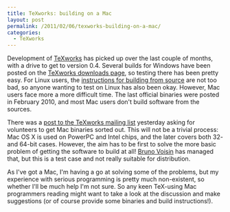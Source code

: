 ```yaml
---
title: TeXworks: building on a Mac
layout: post
permalink: /2011/02/06/texworks-building-on-a-mac/
categories:
  - TeXworks
---
```

Development of [TeXworks](https://tug.org/texworks) has picked up over the last couple of months, with a drive to get to version 0.4. Several builds for Windows have been posted on the [TeXworks downloads page](http://code.google.com/p/texworks/downloads/list), so testing there has been pretty easy. For Linux users, the [instructions for building from source](http://code.google.com/p/texworks/wiki/Building) are not too bad, so anyone wanting to test on Linux has also been okay. However, Mac users face more a more difficult time. The last official binaries were posted in February 2010, and most Mac users don't build software from the sources.

There was a [post to the TeXworks mailing list](https://tug.org/pipermail/texworks/2011q1/003738.html) yesterday asking for volunteers to get Mac binaries sorted out. This will not be a trivial process: Mac OS X is used on PowerPC and Intel chips, and the later covers both 32- and 64-bit cases. However, the aim has to be first to solve the more basic problem of getting the software to build at all! [Bruno Voisin](https://tug.org/pipermail/texworks/2011q1/003764.html) has managed that, but this is a test case and not really suitable for distribution.

As I've got a Mac, I'm having a go at solving some of the problems, but my experience with serious programming is pretty much non-existent, so whether I'll be much help I'm not sure. So any keen TeX-using Mac programmers reading might want to take a look at the discussion and make suggestions (or of course provide some binaries and build instructions!).
